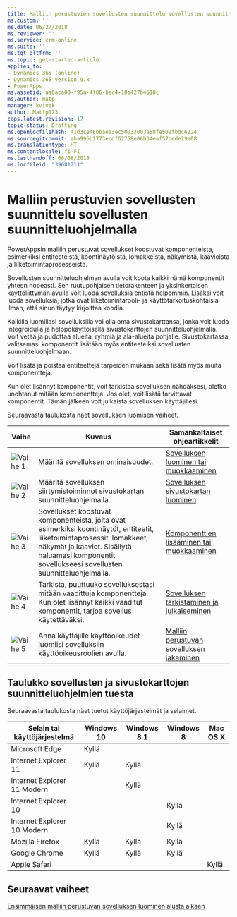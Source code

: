 ```yaml
---
title: Malliin perustuvien sovellusten suunnittelu sovellusten suunnitteluohjelmalla| MicrosoftDocs
ms.custom: ''
ms.date: 06/27/2018
ms.reviewer: ''
ms.service: crm-online
ms.suite: ''
ms.tgt_pltfrm: ''
ms.topic: get-started-article
applies_to:
- Dynamics 365 (online)
- Dynamics 365 Version 9.x
- PowerApps
ms.assetid: aa6aca00-f95a-4f06-bec4-18b427b4618c
ms.author: matp
manager: kvivek
author: Mattp123
caps.latest.revision: 17
topic-status: Drafting
ms.openlocfilehash: 41d3ce46bbaea3ec50033003a58fe502fbdc6224
ms.sourcegitcommit: aba996b1773ecdf62758e06b34eaf57bede29e08
ms.translationtype: HT
ms.contentlocale: fi-FI
ms.lasthandoff: 08/08/2018
ms.locfileid: "39681211"
---
```

# <a name="design-model-driven-apps-by-using-the-app-designer"></a>Malliin perustuvien sovellusten suunnittelu sovellusten suunnitteluohjelmalla

PowerAppsin malliin perustuvat sovellukset koostuvat komponenteista, esimerkiksi entiteeteistä, koontinäytöistä, lomakkeista, näkymistä, kaavioista ja liiketoimintaprosesseista.  
  
 Sovellusten suunnitteluohjelman avulla voit koota kaikki nämä komponentit yhteen nopeasti. Sen ruutupohjaisen tietorakenteen ja yksinkertaisen käyttöliittymän avulla voit luoda sovelluksia entistä helpommin. Lisäksi voit luoda sovelluksia, jotka ovat liiketoimintarooli- ja käyttötarkoituskohtaisia ilman, että sinun täytyy kirjoittaa koodia.  
  
 Kaikilla luomillasi sovelluksilla voi olla oma sivustokarttansa, jonka voit luoda integroidulla ja helppokäyttöisellä sivustokarttojen suunnitteluohjelmalla.  Voit vetää ja pudottaa alueita, ryhmiä ja ala-alueita pohjalle. Sivustokartassa valitsemasi komponentit lisätään myös entiteeteiksi sovellusten suunnitteluohjelmaan.  
  
 Voit lisätä ja poistaa entiteettejä tarpeiden mukaan sekä lisätä myös muita komponentteja.  
  
 Kun olet lisännyt komponentit, voit tarkistaa sovelluksen nähdäksesi, oletko unohtanut mitään komponentteja. Jos olet, voit lisätä tarvittavat komponentit. Tämän jälkeen voit julkaista sovelluksen käyttäjillesi.  
  
 Seuraavasta taulukosta näet sovelluksen luomisen vaiheet.  
  
|Vaihe|Kuvaus|Samankaltaiset ohjeartikkelit|  
|----------|-----------------|--------------------|  
|![Vaihe 1](media/walkthrough-green-1.png "Vaihe 1")|Määritä sovelluksen ominaisuudet.|[Sovelluksen luominen tai muokkaaminen](create-edit-app.md)|  
|![Vaihe 2](media/walkthrough-green-2.png "Vaihe 2")|Määritä sovelluksen siirtymistoiminnot sivustokartan suunnitteluohjelmalla.|[Sovelluksen sivustokartan luominen](create-site-map-app.md)|  
|![Vaihe 3](media/walkthrough-green-3.png "Vaihe 3")|Sovellukset koostuvat komponenteista, joita ovat esimerkiksi koontinäytöt, entiteetit, liiketoimintaprosessit, lomakkeet, näkymät ja kaaviot. Sisällytä haluamasi komponentit sovellukseesi sovellusten suunnitteluohjelmalla.|[Komponenttien lisääminen tai muokkaaminen](add-edit-app-components.md)|  
|![Vaihe 4](media/walkthrough-green-4.png "Vaihe 4")|Tarkista, puuttuuko sovelluksestasi mitään vaadittuja komponentteja. Kun olet lisännyt kaikki vaaditut komponentit, tarjoa sovellus käytettäväksi. |[Sovelluksen tarkistaminen ja julkaiseminen](validate-app.md)|  
|![Vaihe 5](media/walkthrough-green-5.png "Vaihe 5")|Anna käyttäjille käyttöoikeudet luomiisi sovelluksiin käyttöoikeusroolien avulla.|[Malliin perustuvan sovelluksen jakaminen](https://docs.microsoft.com/en-us/powerapps/maker/model-driven-apps/share-model-driven-app)|  
  
## <a name="support-matrix-for-the-app-designer-and-site-map-designer"></a>Taulukko sovellusten ja sivustokarttojen suunnitteluohjelmien tuesta  
 Seuraavasta taulukosta näet tuetut käyttöjärjestelmät ja selaimet.  
  
|Selain tai käyttöjärjestelmä|Windows 10|Windows 8.1|Windows 8|Mac OS X|  
|-----------------|----------------|-----------------|---------------|--------------|  
| Microsoft Edge |Kyllä||||  
| Internet Explorer 11 |Kyllä|Kyllä|||  
| Internet Explorer 11 Modern ||Kyllä|||  
| Internet Explorer 10 |||Kyllä||  
| Internet Explorer 10 Modern |||Kyllä||  
| Mozilla Firefox |Kyllä|Kyllä|Kyllä||  
| Google Chrome |Kyllä|Kyllä|Kyllä||  
| Apple Safari ||||Kyllä|  
  
## <a name="next-steps"></a>Seuraavat vaiheet  
 [Ensimmäisen malliin perustuvan sovelluksen luominen alusta alkaen](https://docs.microsoft.com/en-us/powerapps/maker/model-driven-apps/build-first-model-driven-app)


